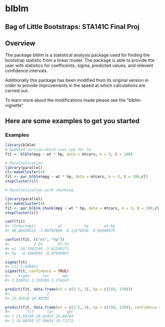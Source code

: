 # blblm

<!-- badges: start -->
<!-- badges: end -->

## Bag of Little Bootstraps: STA141C Final Proj

## Overview

The package blblm is a statistical analysis package used for finding the bootstrap statistic 
from a linear model. The package is able to provide the user with statistics for coefficeints, sigma, 
predicted values, and relevent confidence intervals. 

Additionally this package has been modified from its original version in order to provide
improvements in the speed at which calculations are carried out. 

To learn more about the modifications made please see the "blblm-vignette"

## Here are some examples to get you started
### Examples

``` r
library(blblm)
# Updated version which uses cpp for lm
fit <- blblm(mpg ~ wt * hp, data = mtcars, m = 3, B = 100)

# Parallelization
library(parallel)
cl<-makeCluster(4)
fit <- par_blblm(mpg ~ wt * hp, data = mtcars, m = 3, B = 100,cl) 
stopCluster(cl)

# Parallelization with chunking

library(parallel)
cl<-makeCluster(4)
fit <- par_blblm_chunk(mpg ~ wt * hp, data = mtcars, m = 3, B = 100,cl,2) #2 chunks
stopCluster(cl)

coef(fit)
#> (Intercept)          wt          hp       wt:hp 
#> 48.88428523 -7.88702986 -0.11576659  0.02600976

confint(fit, c("wt", "hp"))
#>           2.5%       97.5%
#> wt -10.7902240 -5.61586271
#> hp  -0.1960903 -0.07049867

sigma(fit)
#> [1] 1.838911
sigma(fit, confidence = TRUE)
#>    sigma      lwr      upr 
#> 1.838911 1.350269 2.276347

predict(fit, data.frame(wt = c(2.5, 3), hp = c(150, 170)))
#>        1        2 
#> 21.55538 18.80785

predict(fit, data.frame(wt = c(2.5, 3), hp = c(150, 170)), confidence = TRUE)
#>        fit      lwr      upr
#> 1 21.55538 20.02457 22.48764
#> 2 18.80785 17.50654 19.71772

```
